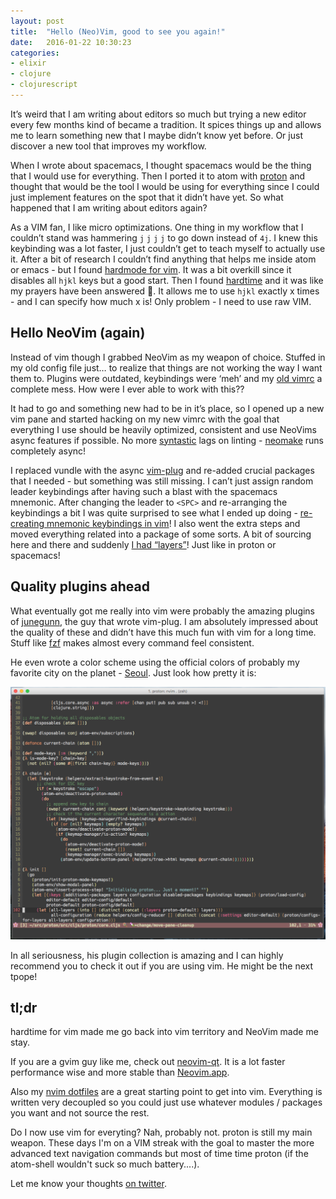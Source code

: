 ```yaml
---
layout: post
title:  "Hello (Neo)Vim, good to see you again!"
date:   2016-01-22 10:30:23
categories:
- elixir
- clojure
- clojurescript
---
```


It’s weird that I am writing about editors so much but trying a new editor every few months kind of
became a tradition.  It spices things up and allows me to learn something new that I maybe didn’t know yet before. Or just discover a new tool that improves my workflow.

When I wrote about spacemacs, I thought spacemacs would be the thing that I would use for everything. Then I ported it to atom with [proton](https://github.com/dvcrn/proton) and thought that would be the tool I would be using for everything since I could just implement features on the spot that it didn’t have yet. So what happened that I am writing about editors again?

As a VIM fan, I like micro optimizations. One thing in my workflow that I couldn’t stand was hammering `j` `j` `j` `j` to go down instead of `4j`. I knew this keybinding was a lot faster, I just couldn’t get to teach myself to actually use it. After a bit of research I couldn’t find anything that helps me inside atom or emacs - but I found [hardmode for vim](https://github.com/wikitopian/hardmode). It was a bit overkill since it disables all `hjkl` keys but a good start. Then I found [hardtime](https://github.com/takac/vim-hardtime) and it was like my prayers have been answered 🙏. It allows me to use `hjkl` exactly x times - and I can specify how much x is! Only problem - I need to use raw VIM.

## Hello NeoVim (again)
Instead of vim though I grabbed NeoVim as my weapon of choice. Stuffed in my old config file just… to realize that things are not working the way I want them to. Plugins were outdated, keybindings were ‘meh’ and my [old vimrc](https://github.com/dvcrn/dotfiles/blob/master/vim/.vimrc) a complete mess. How were I ever able to work with this??

It had to go and something new had to be in it’s place, so I opened up a new vim pane and started hacking on my new vimrc with the goal that everything I use should be heavily optimized, consistent and use NeoVims async features if possible. No more [syntastic](https://github.com/scrooloose/syntastic) lags on linting - [neomake](https://github.com/benekastah/neomake) runs completely async!

I replaced vundle with the async [vim-plug](https://github.com/junegunn/vim-plug) and re-added crucial packages that I needed - but something was still missing. I can’t just assign random leader keybindings after having such a blast with the spacemacs mnemonic. After changing the leader to `<SPC>` and re-arranging the keybindings a bit I was quite surprised to see what I ended up doing - [re-creating mnemonic keybindings in vim](https://github.com/dvcrn/dotfiles/blob/master/vim/nvim/keybindings.vim#L70-L112)! I also went the extra steps and moved everything related into a package of some sorts. A bit of sourcing here and there and suddenly [I had “layers”](https://github.com/dvcrn/dotfiles/blob/master/vim/nvim/.nvimrc#L79-L104)! Just like in proton or spacemacs!

## Quality plugins ahead

What eventually got me really into vim were probably the amazing plugins of [junegunn](https://github.com/junegunn/), the guy that wrote vim-plug. I am absolutely impressed about the quality of these and didn’t have this much fun with vim for a long time. Stuff like [fzf](https://github.com/junegunn/fzf) makes almost every command feel consistent.

He even wrote a color scheme using the official colors of probably my favorite city on the planet - [Seoul](https://github.com/junegunn/seoul256.vim). Just look how pretty it is:

![screenshot](/images/neovim-1.png)

In all seriousness, his plugin collection is amazing and I can highly recommend you to check it out if you are using vim. He might be the next tpope!

## tl;dr

hardtime for vim made me go back into vim territory and NeoVim made me stay.

If you are a gvim guy like me, check out [neovim-qt](https://github.com/equalsraf/neovim-qt). It is a lot faster performance wise and more stable than [Neovim.app](https://github.com/rogual/neovim-dot-app).

Also my [nvim dotfiles](https://github.com/dvcrn/dotfiles/tree/master/vim/nvim) are a great starting point to get into vim. Everything is written very decoupled so you could just use whatever modules / packages you want and not source the rest.

Do I now use vim for everyting? Nah, probably not. proton is still my main weapon. These days I'm on a VIM streak with the goal to master the more advanced text navigation commands but most of time time proton (if the atom-shell wouldn't suck so much battery....).

Let me know your thoughts [on twitter](https://twitter.com/davicorn).
